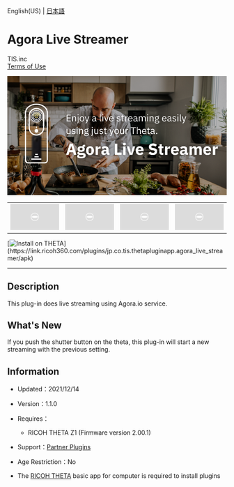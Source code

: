 English(US) | [日本語](README.ja.md)

# Agora Live Streamer
TIS.inc  
[Terms of Use](https://github.com/xr-campus/Agora-Live-Streamer/blob/main/terms.md)

<div align="center">
 <img src="1.png">

 <table>
  <tr>
   <td><img src="../../resources/common/img/noimg.png"></td>
   <td><img src="../../resources/common/img/noimg.png"></td>
   <td><img src="../../resources/common/img/noimg.png"></td>
   <td><img src="../../resources/common/img/noimg.png"></td>
  </tr>
 </table>
</div>

[![Install on THETA](https://assets.ricoh360.com/image/upload/v1/front/theta/install-button.svg?)](https://link.ricoh360.com/plugins/jp.co.tis.thetapluginapp.agora_live_streamer/apk)

***

## Description
This plug-in does live streaming using Agora.io service.

## What's New
If you push the shutter button on the theta, this plug-in will start a new streaming with the previous setting.

## Information
  * Updated：2021/12/14
  * Version：1.1.0
  * Requires：
    * RICOH THETA Z1 (Firmware version 2.00.1)
  * Support：[Partner Plugins](https://github.com/xr-campus/Agora-Live-Streamer/blob/main/support.md)
  * Age Restriction：No

* The [RICOH THETA](https://theta360.com/ja/about/application/pc.html#app-detail-01) basic app for computer is required to install plugins
